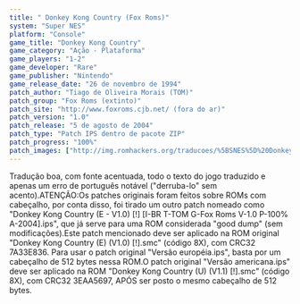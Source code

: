 ```yaml
---
title: " Donkey Kong Country (Fox Roms)"
system: "Super NES"
platform: "Console"
game_title: "Donkey Kong Country"
game_category: "Ação - Plataforma"
game_players: "1-2"
game_developer: "Rare"
game_publisher: "Nintendo"
game_release_date: "26 de novembro de 1994"
patch_author: "Tiago de Oliveira Morais (TOM)"
patch_group: "Fox Roms (extinto)"
patch_site: "http://www.foxroms.cjb.net/ (fora do ar)"
patch_version: "1.0"
patch_release: "5 de agosto de 2004"
patch_type: "Patch IPS dentro de pacote ZIP"
patch_progress: "100%"
patch_images: ["http://img.romhackers.org/traducoes/%5BSNES%5D%20Donkey%20Kong%20Country%20-%20Fox%20Roms%20-%201.png","http://img.romhackers.org/traducoes/%5BSNES%5D%20Donkey%20Kong%20Country%20-%20Fox%20Roms%20-%202.png","http://img.romhackers.org/traducoes/%5BSNES%5D%20Donkey%20Kong%20Country%20-%20Fox%20Roms%20-%203.png"]
---
```

Tradução boa, com fonte acentuada, todo o texto do jogo traduzido e apenas um erro de português notável ("derruba-lo" sem acento).ATENÇÃO:Os patches originais foram feitos sobre ROMs com cabeçalho, por conta disso, foi tirado um outro patch nomeado como "Donkey Kong Country (E - V1.0) [!] [I-BR T-TOM G-Fox Roms V-1.0 P-100% A-2004].ips", que já serve para uma ROM considerada "good dump" (sem modificações).Este patch mencionado deve ser aplicado na ROM original "Donkey Kong Country (E) (V1.0) [!].smc" (código 8X), com CRC32 7A33E836. Para usar o patch original "Versão européia.ips", basta por um cabeçalho de 512 bytes nessa ROM.O patch original "Versão americana.ips" deve ser aplicado na ROM "Donkey Kong Country (U) (V1.1) [!].smc" (código 8X), com CRC32 3EAA5697, APÓS ser posto o mesmo cabeçalho de 512 bytes.